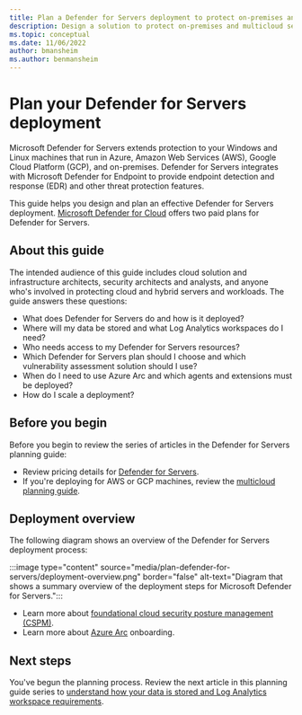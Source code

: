```yaml
---
title: Plan a Defender for Servers deployment to protect on-premises and multicloud servers
description: Design a solution to protect on-premises and multicloud servers with Microsoft Defender for Servers. 
ms.topic: conceptual
ms.date: 11/06/2022
author: bmansheim
ms.author: benmansheim
---
```

# Plan your Defender for Servers deployment

Microsoft Defender for Servers extends protection to your Windows and Linux machines that run in Azure, Amazon Web Services (AWS), Google Cloud Platform (GCP), and on-premises. Defender for Servers integrates with Microsoft Defender for Endpoint to provide endpoint detection and response (EDR) and other threat protection features.

This guide helps you design and plan an effective Defender for Servers deployment. [Microsoft Defender for Cloud](defender-for-cloud-introduction.md) offers two paid plans for Defender for Servers.

## About this guide

The intended audience of this guide includes cloud solution and infrastructure architects, security architects and analysts, and anyone who's involved in protecting cloud and hybrid servers and workloads. The guide answers these questions:

- What does Defender for Servers do and how is it deployed?
- Where will my data be stored and what Log Analytics workspaces do I need?
- Who needs access to my Defender for Servers resources?
- Which Defender for Servers plan should I choose and which vulnerability assessment solution should I use?
- When do I need to use Azure Arc and which agents and extensions must be deployed?
- How do I scale a deployment?

## Before you begin

Before you begin to review the series of articles in the Defender for Servers planning guide:

- Review pricing details for [Defender for Servers](https://azure.microsoft.com/pricing/details/defender-for-cloud/).
- If you're deploying for AWS or GCP machines, review the [multicloud planning guide](plan-multicloud-security-get-started.md).

## Deployment overview

The following diagram shows an overview of the Defender for Servers deployment process:

:::image type="content" source="media/plan-defender-for-servers/deployment-overview.png" border="false" alt-text="Diagram that shows a summary overview of the deployment steps for Microsoft Defender for Servers.":::

- Learn more about [foundational cloud security posture management (CSPM)](concept-cloud-security-posture-management.md#defender-cspm-plan-options).
- Learn more about [Azure Arc](../azure-arc/index.yml) onboarding.

## Next steps

You've begun the planning process. Review the next article in this planning guide series to [understand how your data is stored and Log Analytics workspace requirements](plan-defender-for-servers-data-workspace.md).
